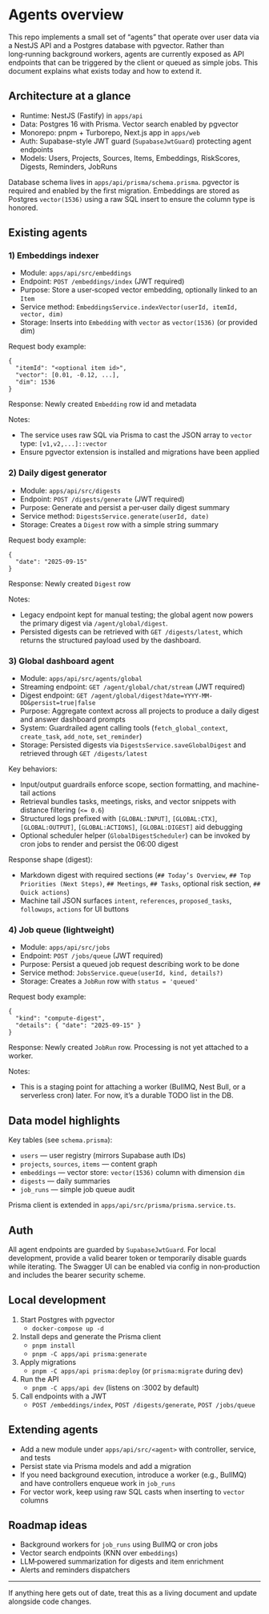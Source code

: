 # Agents overview

This repo implements a small set of “agents” that operate over user data via a NestJS API and a Postgres database with pgvector. Rather than long‑running background workers, agents are currently exposed as API endpoints that can be triggered by the client or queued as simple jobs. This document explains what exists today and how to extend it.

## Architecture at a glance

- Runtime: NestJS (Fastify) in `apps/api`
- Data: Postgres 16 with Prisma. Vector search enabled by pgvector
- Monorepo: pnpm + Turborepo, Next.js app in `apps/web`
- Auth: Supabase-style JWT guard (`SupabaseJwtGuard`) protecting agent endpoints
- Models: Users, Projects, Sources, Items, Embeddings, RiskScores, Digests, Reminders, JobRuns

Database schema lives in `apps/api/prisma/schema.prisma`. pgvector is required and enabled by the first migration. Embeddings are stored as Postgres `vector(1536)` using a raw SQL insert to ensure the column type is honored.

## Existing agents

### 1) Embeddings indexer

- Module: `apps/api/src/embeddings`
- Endpoint: `POST /embeddings/index` (JWT required)
- Purpose: Store a user‑scoped vector embedding, optionally linked to an `Item`
- Service method: `EmbeddingsService.indexVector(userId, itemId, vector, dim)`
- Storage: Inserts into `Embedding` with `vector` as `vector(1536)` (or provided dim)

Request body example:

```
{
  "itemId": "<optional item id>",
  "vector": [0.01, -0.12, ...],
  "dim": 1536
}
```

Response: Newly created `Embedding` row id and metadata

Notes:

- The service uses raw SQL via Prisma to cast the JSON array to `vector` type: `[v1,v2,...]::vector`
- Ensure pgvector extension is installed and migrations have been applied

### 2) Daily digest generator

- Module: `apps/api/src/digests`
- Endpoint: `POST /digests/generate` (JWT required)
- Purpose: Generate and persist a per‑user daily digest summary
- Service method: `DigestsService.generate(userId, date)`
- Storage: Creates a `Digest` row with a simple string summary

Request body example:

```
{
  "date": "2025-09-15"
}
```

Response: Newly created `Digest` row

Notes:

- Legacy endpoint kept for manual testing; the global agent now powers the primary digest via `/agent/global/digest`.
- Persisted digests can be retrieved with `GET /digests/latest`, which returns the structured payload used by the dashboard.

### 3) Global dashboard agent

- Module: `apps/api/src/agents/global`
- Streaming endpoint: `GET /agent/global/chat/stream` (JWT required)
- Digest endpoint: `GET /agent/global/digest?date=YYYY-MM-DD&persist=true|false`
- Purpose: Aggregate context across all projects to produce a daily digest and answer dashboard prompts
- System: Guardrailed agent calling tools (`fetch_global_context`, `create_task`, `add_note`, `set_reminder`)
- Storage: Persisted digests via `DigestsService.saveGlobalDigest` and retrieved through `GET /digests/latest`

Key behaviors:

- Input/output guardrails enforce scope, section formatting, and machine-tail actions
- Retrieval bundles tasks, meetings, risks, and vector snippets with distance filtering (`<= 0.6`)
- Structured logs prefixed with `[GLOBAL:INPUT]`, `[GLOBAL:CTX]`, `[GLOBAL:OUTPUT]`, `[GLOBAL:ACTIONS]`, `[GLOBAL:DIGEST]` aid debugging
- Optional scheduler helper (`GlobalDigestScheduler`) can be invoked by cron jobs to render and persist the 06:00 digest

Response shape (digest):

- Markdown digest with required sections (`## Today’s Overview`, `## Top Priorities (Next Steps)`, `## Meetings`, `## Tasks`, optional risk section, `## Quick actions`)
- Machine tail JSON surfaces `intent`, `references`, `proposed_tasks`, `followups`, `actions` for UI buttons

### 4) Job queue (lightweight)

- Module: `apps/api/src/jobs`
- Endpoint: `POST /jobs/queue` (JWT required)
- Purpose: Persist a queued job request describing work to be done
- Service method: `JobsService.queue(userId, kind, details?)`
- Storage: Creates a `JobRun` row with `status = 'queued'`

Request body example:

```
{
  "kind": "compute-digest",
  "details": { "date": "2025-09-15" }
}
```

Response: Newly created `JobRun` row. Processing is not yet attached to a worker.

Notes:

- This is a staging point for attaching a worker (BullMQ, Nest Bull, or a serverless cron) later. For now, it’s a durable TODO list in the DB.

## Data model highlights

Key tables (see `schema.prisma`):

- `users` — user registry (mirrors Supabase auth IDs)
- `projects`, `sources`, `items` — content graph
- `embeddings` — vector store: `vector(1536)` column with dimension `dim`
- `digests` — daily summaries
- `job_runs` — simple job queue audit

Prisma client is extended in `apps/api/src/prisma/prisma.service.ts`.

## Auth

All agent endpoints are guarded by `SupabaseJwtGuard`. For local development, provide a valid bearer token or temporarily disable guards while iterating. The Swagger UI can be enabled via config in non‑production and includes the bearer security scheme.

## Local development

1. Start Postgres with pgvector
   - `docker-compose up -d`
2. Install deps and generate the Prisma client
   - `pnpm install`
   - `pnpm -C apps/api prisma:generate`
3. Apply migrations
   - `pnpm -C apps/api prisma:deploy` (or `prisma:migrate` during dev)
4. Run the API
   - `pnpm -C apps/api dev` (listens on :3002 by default)
5. Call endpoints with a JWT
   - `POST /embeddings/index`, `POST /digests/generate`, `POST /jobs/queue`

## Extending agents

- Add a new module under `apps/api/src/<agent>` with controller, service, and tests
- Persist state via Prisma models and add a migration
- If you need background execution, introduce a worker (e.g., BullMQ) and have controllers enqueue work in `job_runs`
- For vector work, keep using raw SQL casts when inserting to `vector` columns

## Roadmap ideas

- Background workers for `job_runs` using BullMQ or cron jobs
- Vector search endpoints (KNN over `embeddings`)
- LLM‑powered summarization for digests and item enrichment
- Alerts and reminders dispatchers

---

If anything here gets out of date, treat this as a living document and update alongside code changes.
